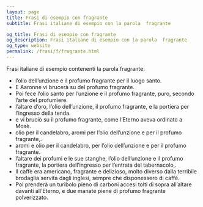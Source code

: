 ```yaml
---
layout: page
title: Frasi di esempio con fragrante 
subtitle: Frasi italiane di esempio con la parola  fragrante

og_title: Frasi di esempio con fragrante 
og_description: Frasi italiane di esempio con la parola  fragrante
og_type: website
permalink: /frasi/f/fragrante.html
---
```


Frasi italiane di esempio contenenti la parola fragrante:


- l’olio dell’unzione e il profumo fragrante per il luogo santo.
- E Aaronne vi brucerà su del profumo fragrante.
- Poi fece l’olio santo per l’unzione e il profumo fragrante, puro, secondo l’arte del profumiere.
- l’altare d’oro, l’olio dell’unzione, il profumo fragrante, e la portiera per l’ingresso della tenda.
- e vi bruciò su il profumo fragrante, come l’Eterno aveva ordinato a Mosè.
- olio per il candelabro, aromi per l’olio dell’unzione e per il profumo fragrante,.
- aromi e olio per il candelabro, per l’olio dell’unzione e per il profumo fragrante.
- l’altare dei profumi e le sue stanghe, l’olio dell’unzione e il profumo fragrante, la portiera dell’ingresso per l’entrata del tabernacolo,.
- Il caffè era americano, fragrante e delizioso, molto diverso dalla terribile brodaglia servita dagli inglesi, sempre che disponessero di caffè.
- Poi prenderà un turibolo pieno di carboni accesi tolti di sopra all’altare davanti all’Eterno, e due manate piene di profumo fragrante polverizzato.

